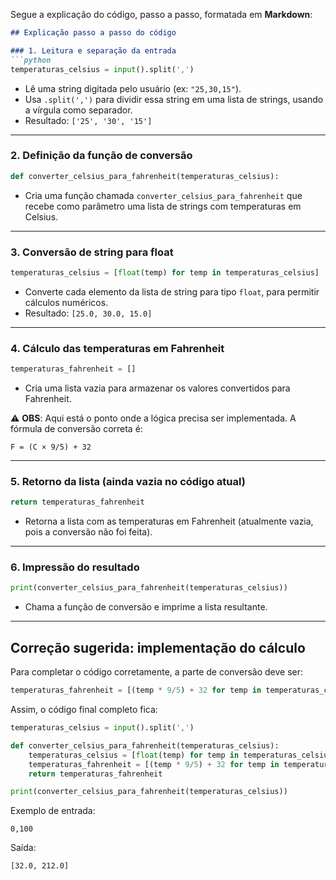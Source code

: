 Segue a explicação do código, passo a passo, formatada em **Markdown**:

````markdown
## Explicação passo a passo do código

### 1. Leitura e separação da entrada
```python
temperaturas_celsius = input().split(',')
````

* Lê uma string digitada pelo usuário (ex: `"25,30,15"`).
* Usa `.split(',')` para dividir essa string em uma lista de strings, usando a vírgula como separador.
* Resultado: `['25', '30', '15']`

---

### 2. Definição da função de conversão

```python
def converter_celsius_para_fahrenheit(temperaturas_celsius):
```

* Cria uma função chamada `converter_celsius_para_fahrenheit` que recebe como parâmetro uma lista de strings com temperaturas em Celsius.

---

### 3. Conversão de string para float

```python
temperaturas_celsius = [float(temp) for temp in temperaturas_celsius]
```

* Converte cada elemento da lista de string para tipo `float`, para permitir cálculos numéricos.
* Resultado: `[25.0, 30.0, 15.0]`

---

### 4. Cálculo das temperaturas em Fahrenheit

```python
temperaturas_fahrenheit = []
```

* Cria uma lista vazia para armazenar os valores convertidos para Fahrenheit.

⚠️ **OBS**: Aqui está o ponto onde a lógica precisa ser implementada. A fórmula de conversão correta é:

```
F = (C × 9/5) + 32
```

---

### 5. Retorno da lista (ainda vazia no código atual)

```python
return temperaturas_fahrenheit
```

* Retorna a lista com as temperaturas em Fahrenheit (atualmente vazia, pois a conversão não foi feita).

---

### 6. Impressão do resultado

```python
print(converter_celsius_para_fahrenheit(temperaturas_celsius))
```

* Chama a função de conversão e imprime a lista resultante.

---

## Correção sugerida: implementação do cálculo

Para completar o código corretamente, a parte de conversão deve ser:

```python
temperaturas_fahrenheit = [(temp * 9/5) + 32 for temp in temperaturas_celsius]
```

Assim, o código final completo fica:

```python
temperaturas_celsius = input().split(',')

def converter_celsius_para_fahrenheit(temperaturas_celsius):
    temperaturas_celsius = [float(temp) for temp in temperaturas_celsius]
    temperaturas_fahrenheit = [(temp * 9/5) + 32 for temp in temperaturas_celsius]
    return temperaturas_fahrenheit

print(converter_celsius_para_fahrenheit(temperaturas_celsius))
```

Exemplo de entrada:

```
0,100
```

Saída:

```
[32.0, 212.0]
```

```
```

